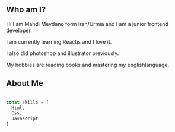 ## Who am I?

Hi I am Mahdi Meydano form Iran/Urmia and I am a junior frontend developer.

I am currently learning Reactjs and I love it.

I also did photoshop and illustrator previously.

My hobbies are reading books and mastering my englishlanguage.

## About Me

``` js

const skills = [
  Html,
  Css,
  Javascript
]

```
